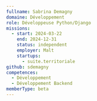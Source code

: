 ```yaml
---
fullname: Sabrina Demagny
domaine: Développement
role: Développeuse Python/Django
missions:
  - start: 2024-03-22
    end: 2024-12-31
    status: independent
    employer: Malt
    startups:
      - suite.territoriale
github: sdemagny
competences:
  - Développement
  - Développement Backend
memberType: beta
---
```

